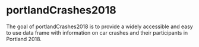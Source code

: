 
# portlandCrashes2018

The goal of portlandCrashes2018 is to provide a widely accessible and easy to use data frame with information on car crashes and their participants in Portland 2018. 

